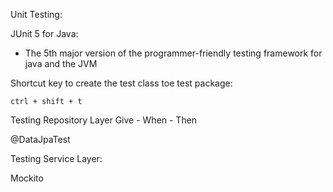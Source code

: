 Unit Testing:

JUnit 5 for Java:
* The 5th major version of the programmer-friendly testing framework for java and the JVM

Shortcut key to create the test class toe test package:

    ctrl + shift + t


Testing Repository Layer
Give - When - Then

@DataJpaTest

Testing Service Layer:

Mockito 